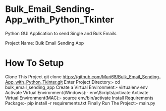 # Bulk_Email_Sending-App_with_Python_Tkinter
Python GUI Application to send Single and Bulk Emails

Project Name: Bulk Email Sending App
# How To Setup
Clone This Project git clone https://github.com/Muri68/Bulk_Email_Sending-App_with_Python_Tkinter.git
Enter Project Directory:-  cd bulk_email_sending_app
Create a Virtual Environment:-  virtualenv env
Activate Virtual Environment(Windows):-  env\Scripts\activate
Activate Virtual Environment(MAC):-  source env/bin/activate
Install Requirements Package:-  pip install -r requirements.txt
Finally Run The Project:-  main.py
